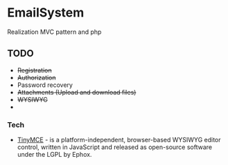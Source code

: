 ﻿# EmailSystem

Realization MVC pattern and php

## TODO
- ~~Registration~~
- ~~Authorization~~
- Password recovery
- ~~Attachments (Upload and download files)~~
- ~~WYSIWYG~~
- 

### Tech
* [TinyMCE](https://www.tinymce.com/) - is a platform-independent, browser-based WYSIWYG editor control, written in JavaScript and released as open-source software under the LGPL by Ephox.

